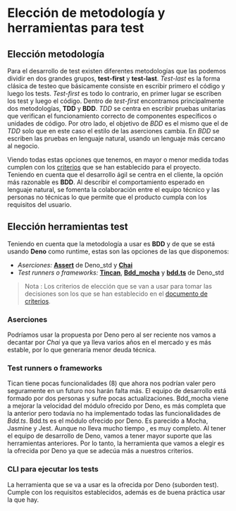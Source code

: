 # Elección de metodología y herramientas para test

## Elección metodología 

Para el desarrollo de test existen diferentes metodologías que las podemos dividir en dos grandes grupos, **test-first** y **test-last**. *Test-last* es la forma clásica de testeo que básicamente consiste en escribir primero el código y luego los tests. *Test-first* es todo lo contrario, en primer lugar se escriben los test y luego el código. Dentro de *test-first* encontramos principalmente dos metodologías, **TDD** y **BDD**. *TDD* se centra en escribir pruebas unitarias que verifican el funcionamiento correcto de componentes específicos o unidades de código. Por otro lado, el objetivo de *BDD* es el mismo que el de *TDD* solo que en este caso el estilo de las aserciones cambia. En *BDD* se escriben las pruebas en lenguaje natural, usando un lenguaje más cercano al negocio.

Viendo todas estas opciones que tenemos, en mayor o menor medida todas cumplen con los [criterios](./criterios.md) que se han establecido para el proyecto. 
Teniendo en cuenta que el desarrollo ágil se centra en el cliente, la opción más razonable es **BDD**. Al describir el comportamiento esperado en lenguaje natural, se fomenta la colaboración entre el equipo técnico y las personas no técnicas lo que permite que el producto cumpla con los requisitos del usuario. 

## Elección herramientas test

Teniendo en cuenta que la metodología a usar es **BDD** y de que se está usando **Deno** como runtime, estas son las opciones de las que disponemos:

- *Aserciones:* [**Assert**](https://deno.land/std@0.204.0/assert/mod.ts) de Deno_std y [**Chai**](https://deno.land/x/chai@v5.0.0)
- *Test runners o frameworks:* [**Tincan**](https://deno.land/x/tincan@1.0.2), [**Bdd_mocha**](https://deno.land/x/deno_mocha@0.3.1) y [**bdd.ts**](https://deno.land/std@0.204.0/testing/bdd.ts) de Deno_std


>Nota : Los criterios de elección que se van a usar para tomar las decisiones son los que se han establecido en el [documento de criterios](./criterios.md).

### Aserciones

Podríamos usar la propuesta por Deno pero al ser reciente nos vamos a decantar por *Chai* ya que ya lleva varios años en el mercado y es más estable, por lo que generaría menor deuda técnica. 

### Test runners o frameworks

Tican tiene pocas funcionalidades (8) que ahora nos podrían valer pero seguramente en un futuro nos harán falta más. El equipo de desarrollo está formado por dos personas y sufre pocas actualizaciones. 
Bdd_mocha viene a mejorar la velocidad del módulo ofrecido por Deno, es más completa que la anterior pero todavía no ha implementado todas las funcionalidades de *Bdd.ts*.
Bdd.ts es el módulo ofrecido por Deno. Es parecido a Mocha, Jasmine y Jest. Aunque no lleva mucho tiempo , es muy completo. Al tener el equipo de desarrollo de Deno, vamos a tener mayor suporte que las herramientas anteriores.  Por lo tanto, la herramienta que vamos a elegir es la ofrecida por Deno ya que se adecúa más a nuestros criterios.

### CLI para ejecutar los tests

La herramienta que se va a usar es la ofrecida por Deno (suborden test). Cumple con los requisitos establecidos, además es de buena práctica usar la que hay. 

